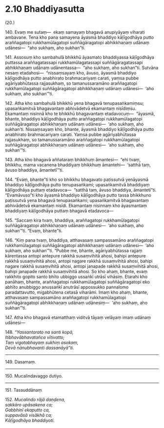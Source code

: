 # 2.10 Bhaddiyasutta

(20.)

140\. Evaṃ me sutaṃ—  ekaṃ samayaṃ bhagavā anupiyāyaṃ viharati ambavane. Tena kho pana samayena āyasmā bhaddiyo kāḷīgodhāya putto araññagatopi rukkhamūlagatopi suññāgāragatopi abhikkhaṇaṃ udānaṃ udānesi—  “aho sukhaṃ, aho sukhan”ti.

141\. Assosuṃ kho sambahulā bhikkhū āyasmato bhaddiyassa kāḷīgodhāya puttassa araññagatassapi rukkhamūlagatassapi suññāgāragatassapi abhikkhaṇaṃ udānaṃ udānentassa—  “aho sukhaṃ, aho sukhan”ti. Sutvāna nesaṃ etadahosi—  “nissaṃsayaṃ kho, āvuso, āyasmā bhaddiyo kāḷīgodhāya putto anabhirato brahmacariyaṃ carati, yaṃsa pubbe agāriyabhūtassa rajjasukhaṃ, so tamanussaramāno araññagatopi rukkhamūlagatopi suññāgāragatopi abhikkhaṇaṃ udānaṃ udānesi—  ‘aho sukhaṃ, aho sukhan’”ti.

142\. Atha kho sambahulā bhikkhū yena bhagavā tenupasaṅkamiṃsu; upasaṅkamitvā bhagavantaṃ abhivādetvā ekamantaṃ nisīdiṃsu. Ekamantaṃ nisinnā kho te bhikkhū bhagavantaṃ etadavocuṃ—  “āyasmā, bhante, bhaddiyo kāḷīgodhāya putto araññagatopi rukkhamūlagatopi suññāgāragatopi abhikkhaṇaṃ udānaṃ udānesi—  ‘aho sukhaṃ, aho sukhan’ti. Nissaṃsayaṃ kho, bhante, āyasmā bhaddiyo kāḷīgodhāya putto anabhirato brahmacariyaṃ carati. Yaṃsa pubbe agāriyabhūtassa rajjasukhaṃ, so tamanussaramāno araññagatopi rukkhamūlagatopi suññāgāragatopi abhikkhaṇaṃ udānaṃ udānesi—  ‘aho sukhaṃ, aho sukhan’”ti.

143\. Atha kho bhagavā aññataraṃ bhikkhuṃ āmantesi—  “ehi tvaṃ, bhikkhu, mama vacanena bhaddiyaṃ bhikkhuṃ āmantehi—  ‘satthā taṃ, āvuso bhaddiya, āmantetī’”ti.

144\. “Evaṃ, bhante”ti kho so bhikkhu bhagavato paṭissutvā yenāyasmā bhaddiyo kāḷīgodhāya putto tenupasaṅkami; upasaṅkamitvā bhaddiyaṃ kāḷīgodhāya puttaṃ etadavoca—  “satthā taṃ, āvuso bhaddiya, āmantetī”ti. “Evamāvuso”ti kho āyasmā bhaddiyo kāḷīgodhāya putto tassa bhikkhuno paṭissutvā yena bhagavā tenupasaṅkami; upasaṅkamitvā bhagavantaṃ abhivādetvā ekamantaṃ nisīdi. Ekamantaṃ nisinnaṃ kho āyasmantaṃ bhaddiyaṃ kāḷīgodhāya puttaṃ bhagavā etadavoca—

145\. “Saccaṃ kira tvaṃ, bhaddiya, araññagatopi rukkhamūlagatopi suññāgāragatopi abhikkhaṇaṃ udānaṃ udānesi—  ‘aho sukhaṃ, aho sukhan’”ti. “Evaṃ, bhante”ti.

146\. “Kiṃ pana tvaṃ, bhaddiya, atthavasaṃ sampassamāno araññagatopi rukkhamūlagatopi suññāgāragatopi abhikkhaṇaṃ udānaṃ udānesi—  ‘aho sukhaṃ, aho sukhan’”ti. “Pubbe me, bhante, agāriyabhūtassa rajjaṃ kārentassa antopi antepure rakkhā susaṃvihitā ahosi, bahipi antepure rakkhā susaṃvihitā ahosi, antopi nagare rakkhā susaṃvihitā ahosi, bahipi nagare rakkhā susaṃvihitā ahosi, antopi janapade rakkhā susaṃvihitā ahosi, bahipi janapade rakkhā susaṃvihitā ahosi. So kho ahaṃ, bhante, evaṃ rakkhito gopito santo bhīto ubbiggo ussaṅkī utrāsī vihāsiṃ. Etarahi kho panāhaṃ, bhante, araññagatopi rukkhamūlagatopi suññāgāragatopi eko abhīto anubbiggo anussaṅkī anutrāsī appossukko pannalomo paradattavutto, migabhūtena cetasā viharāmi. Imaṃ kho ahaṃ, bhante, atthavasaṃ sampassamāno araññagatopi rukkhamūlagatopi suññāgāragatopi abhikkhaṇaṃ udānaṃ udānesiṃ—  ‘aho sukhaṃ, aho sukhan’”ti.

147\. Atha kho bhagavā etamatthaṃ viditvā tāyaṃ velāyaṃ imaṃ udānaṃ udānesi—

148\. _“Yassantarato na santi kopā,_  
_Itibhavābhavatañca vītivatto;_  
_Taṃ vigatabhayaṃ sukhiṃ asokaṃ,_  
_Devā nānubhavanti dassanāyā”ti._  

---

149\. Dasamaṃ.

---

150\. Mucalindavaggo dutiyo.

---

151\. Tassuddānaṃ

152\. _Mucalindo rājā daṇḍena,_  
_sakkāro upāsakena ca;_  
_Gabbhinī ekaputto ca,_  
_suppavāsā visākhā ca;_  
_Kāḷīgodhāya bhaddiyoti._
